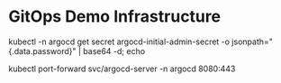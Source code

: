 # GitOps Demo Infrastructure

kubectl -n argocd get secret argocd-initial-admin-secret -o jsonpath="{.data.password}" | base64 -d; echo

kubectl port-forward svc/argocd-server -n argocd 8080:443